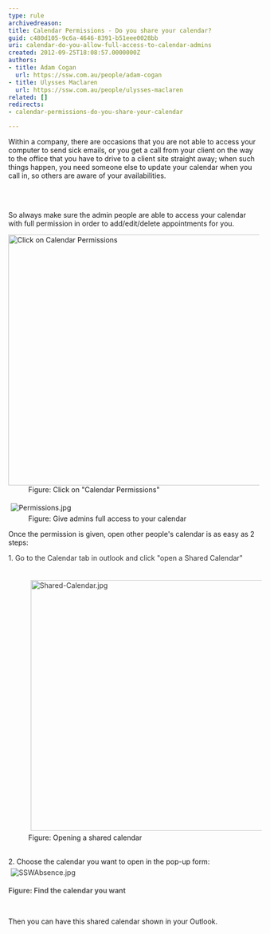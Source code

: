 ```yaml
---
type: rule
archivedreason: 
title: Calendar Permissions - Do you share your calendar?
guid: c480d105-9c6a-4646-8391-b51eee0028bb
uri: calendar-do-you-allow-full-access-to-calendar-admins
created: 2012-09-25T18:08:57.0000000Z
authors:
- title: Adam Cogan
  url: https://ssw.com.au/people/adam-cogan
- title: Ulysses Maclaren
  url: https://ssw.com.au/people/ulysses-maclaren
related: []
redirects:
- calendar-permissions-do-you-share-your-calendar

---
```



<p>​​​Within a company,&#160;there are occasions that ​you are not able to access your computer to send sick emails, or you get a call from your client on the way to the office that you have to drive to a&#160;​client site straight away; when such things happen, you need someone else to update your calendar when you call in, so others are aware of your availabilities. <br></p>
<br><excerpt class='endintro'></excerpt><br>
<p>So always make sure the admin people are able to access your calendar with full permission in order to add/edit/delete appointments for you. ​</p><dl class="image"><dt> 
      <img src="/SiteAssets/calendar-do-you-allow-full-access-to-calendar-admins/Share-Calendar.jpg" alt="Click on Calendar Permissions" style="width&#58;800px;height&#58;503px;" /> 
      <br> 
   </dt><dd>Figure&#58; Click on &quot;Calendar Permissions&quot;<br></dd></dl><dl class="image"><dt>
      <img src="/SiteAssets/calendar-do-you-allow-full-access-to-calendar-admins/Permissions.jpg" alt="Permissions.jpg" style="margin&#58;5px;" />
   <br></dt><dd>Figure&#58; Give admins full access to your calendar</dd></dl><p>Once the permission is given, open other people's calendar is as easy as 2 steps&#58;</p><p><span style="color&#58;#333333;">1. Go to the Calendar tab in outlook and click &quot;open a Shared Calendar&quot;</span></p><dd class="ssw15-rteElement-FigureNormal">​<img src="/SiteAssets/calendar-do-you-allow-full-access-to-calendar-admins/Shared-Calendar.jpg" alt="Shared-Calendar.jpg" style="color&#58;#333333;margin&#58;5px;width&#58;800px;height&#58;503px;" />Figure&#58; Opening a shared calendar​​<br></dd><div><span style="color&#58;#333333;"><br></span></div><dl class="ssw15-rteElement-ImageArea">2. Choose the calendar you want to open in the pop-up form&#58;<br>​<img src="/SiteAssets/calendar-do-you-allow-full-access-to-calendar-admins/SSWAbsence.jpg" alt="SSWAbsence.jpg" style="color&#58;#333333;margin&#58;5px;" /></dl><div><span style="color&#58;#555555;font-weight&#58;bold;">Figure&#58; Find the calendar you want</span><p><br></p><p>Then you can have this shared calendar shown in your Outlook.</p><br></div>



